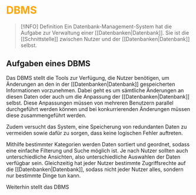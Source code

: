# <font color = "orange">DBMS</font>
>[!INFO] Definition
>Ein Datenbank-Management-System hat die Aufgabe zur Verwaltung einer [[Datenbanken|Datenbank]]. Sie ist die [[Schnittstelle]] zwischen Nutzer und der [[Datenbanken|Datenbank]] selbst.

## Aufgaben eines DBMS
Das DBMS stellt die Tools zur Verfügung, die Nutzer benötigen, um Änderungen an den in der [[Datenbanken|Datenbank]] gespeicherten Informationen vorzunehmen. Dabei geht es um sämtliche Änderungen an diesen Daten oder auch um die Anpassung der [[Datenbanken|Datenbank]] selbst. Diese Anpassungen müssen von mehreren Benutzern parallel durchgeführt werden können und bei konkurrierenden Änderungen müssen diese zusammengeführt werden.  

Zudem versucht das System, eine Speicherung von redundanten Daten zu vermeiden sowie dafür zu sorgen, dass keine logischen Fehler auftreten.

Mithilfe bestimmter Kategorien werden Daten sortiert und geordnet, sodass eine einfache Filterung und Suche möglich ist. Je nach Nutzer sollten auch unterschiedliche Ansichten, also unterschiedliche Auswahlen der Daten verfügbar sein. Gleichzeitig hat jeder Nutzer bestimmte Zugriffsrechte auf die [[Datenbanken|Datenbank]], sodass nicht jeder Nutzer alles, sondern nur bestimmte Dinge tun kann.

Weiterhin stellt das DBMS 